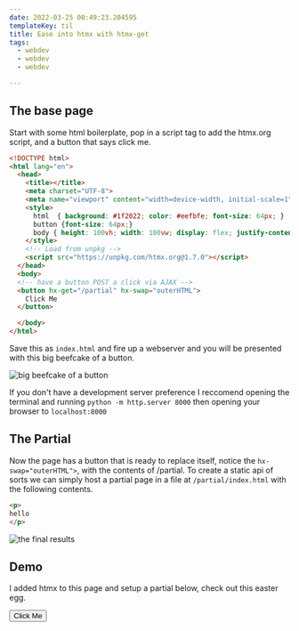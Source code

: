 ```yaml
---
date: 2022-03-25 00:49:23.204595
templateKey: til
title: Ease into htmx with htmx-get
tags:
  - webdev
  - webdev
  - webdev

---
```



## The base page

Start with some html boilerplate, pop in a script tag to add the
htmx.org script, and a button that says click me.

```html
<!DOCTYPE html>
<html lang="en">
  <head>
    <title></title>
    <meta charset="UTF-8">
    <meta name="viewport" content="width=device-width, initial-scale=1">
    <style>
      html  { background: #1f2022; color: #eefbfe; font-size: 64px; }
      button {font-size: 64px;}
      body { height: 100vh; width: 100vw; display: flex; justify-content: center; align-items:center; }
    </style>
    <!-- Load from unpkg -->
    <script src="https://unpkg.com/htmx.org@1.7.0"></script>
  </head>
  <body>
  <!-- have a button POST a click via AJAX -->
  <button hx-get="/partial" hx-swap="outerHTML">
    Click Me
  </button>

  </body>
</html>
```

Save this as `index.html` and fire up a webserver and you will be
presented with this big beefcake of a button.

![big beefcake of a button](https://images.waylonwalker.com/htmx-get-til-click-me.png)

If you don't have a development server preference I reccomend opening
the terminal and running `python -m http.server 8000` then opening your
browser to `localhost:8000`

## The Partial

Now the page has a button that is ready to replace itself, notice the
`hx-swap="outerHTML">`, with the contents of /partial. To create a
static api of sorts we can simply host a partial page in a file at
`/partial/index.html` with the following contents.

```html
<p>
hello
</p>
```

![the final results](https://images.waylonwalker.com/htmx-get-til-hello.png)

<script src="https://unpkg.com/htmx.org@1.7.0"></script>

## Demo

I added htmx to this page and setup a partial below, check out this
easter egg.

<button hx-get="./partial" hx-swap="outerHTML">
    Click Me
</button>
